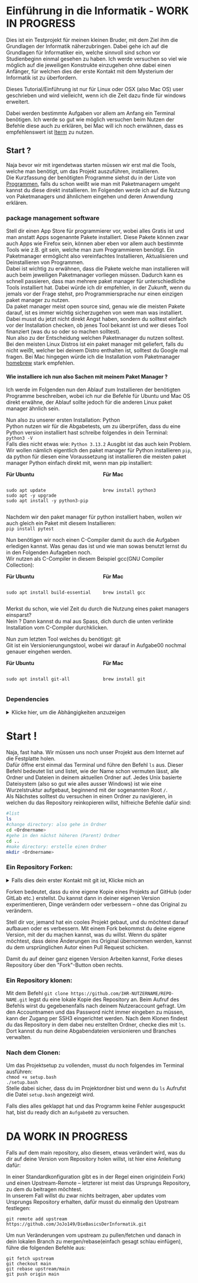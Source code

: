 # Einführung in die Informatik - WORK IN PROGRESS
Dies ist ein Testprojekt für meinen kleinen Bruder, mit dem Ziel ihm die Grundlagen der Informatik näherzubringen.
Dabei gehe ich auf die Grundlagen für Informatiker ein, welche sinnvoll sind schon vor Studienbeginn einmal gesehen zu haben.
Ich werde versuchen so viel wie möglich auf die jeweiligen Konstrukte einzugehen ohne dabei einen Anfänger, für welchen dies der erste Kontakt mit dem Mysterium der Informatik ist zu überfordern.

Dieses Tutorial/Einführung ist nur für Linux oder OSX (also Mac OS) user geschrieben und wird vielleicht, wenn ich die Zeit dazu finde für windows erweitert.

Dabei werden bestimmte Aufgaben vor allem am Anfang ein Terminal benötigen.
Ich werde so gut wie möglich versuchen beim Nutzen der Befehle diese auch zu erklären, bei Mac will ich noch erwähnen, dass es empfehlenswert ist [Iterm](https://iterm2.com/) zu nutzen.

## Start ?
Naja bevor wir mit irgendetwas starten müssen wir erst mal die Tools, welche man benötigt, um das Projekt auszuführen, installieren.\
Die Kurzfassung der benötigten Programme siehst du in der Liste von [Programmen](#dependencies), falls du schon weißt wie man mit Paketmanagern umgeht kannst du diese direkt installieren.
Im Folgenden werde ich auf die Nutzung von Paketmanagers und ähnlichem eingehen und deren Anwendung erklären.

### package management software
Stell dir einen App Store für programmierer vor, wobei alles Gratis ist und man anstatt Apps sogenannte Pakete installiert.
Diese Pakete können zwar auch Apps wie Firefox sein, können aber eben vor allem auch bestimmte Tools wie z.B. git sein, welche man zum Programmieren benötigt.
Ein Paketmanager ermöglicht also vereinfachtes Installieren, Aktualisieren und Deinstallieren von Programmen.\
Dabei ist wichtig zu erwähnen, dass die Pakete welche man installieren will auch beim jeweiligen Paketmanager vorliegen müssen.
Dadurch kann es schnell passieren, dass man mehrere paket manager für unterschiedliche Tools installiert hat.
Dabei würde ich dir empfehlen, in der Zukunft, wenn du jemals vor der Frage stehst, pro Programmiersprache nur einen einzigen paket manager zu nutzen.\
Da paket manager meist open source sind, genau wie die meisten Pakete darauf, ist es immer wichtig sicherzugehen von wem man was installiert.
Dabei musst du jetzt nicht direkt Angst haben, sondern du solltest einfach vor der Installation checken, ob jenes Tool bekannt ist und wer dieses Tool finanziert (was du so oder so machen solltest).\
Nun also zu der Entscheidung welchen Paketmanager du nutzen solltest.
Bei den meisten Linux Distros ist ein paket manager mit geliefert, falls du nicht weißt, welcher bei deinem Distro enthalten ist, solltest du Google mal fragen.
Bei Mac hingegen würde ich die Installation vom Paketmanager [homebrew](https://brew.sh/) stark empfehlen.

#### Wie installiere ich nun also Sachen mit meinem Paket Manager ?
Ich werde im Folgenden nun den Ablauf zum Installieren der benötigten Programme beschreiben, wobei ich nur die Befehle für Ubuntu und Mac OS direkt erwähne, der Ablauf sollte jedoch für die anderen Linux paket manager ähnlich sein.

Nun also zu unserer ersten Installation: Python\
Python nutzen wir für die Abgabetests, um zu überprüfen, dass du eine Python version installiert hast schreibe folgendes in dein Terminal:\
`python3 -V` \
Falls dies nicht etwas wie: `Python 3.13.2` Ausgibt ist das auch kein Problem.
Wir wollen nämlich eigentlich den paket manager für Python installieren `pip`, da python für diesen eine Voraussetzung ist installieren die meisten paket manager Python einfach direkt mit, wenn man pip installiert:
<div style="display: flex; gap: 20px;">
<div style="flex: 1;">
<strong>Für Ubuntu</strong>
<pre><code class="language-bash">
sudo apt update
sudo apt -y upgrade
sudo apt install -y python3-pip
</code></pre>
</div>
<div style="flex: 1;">
<strong>Für Mac</strong>
<pre><code class="language-bash">
brew install python3
</code></pre>
</div>
</div>

Nachdem wir den paket manager für python installiert haben, wollen wir auch gleich ein Paket mit diesem Installieren:\
`pip install pytest`

Nun benötigen wir noch einen C-Compiler damit du auch die Aufgaben erledigen kannst.
Was genau das ist und wie man sowas benutzt lernst du in den Folgenden Aufageben noch.\
Wir nutzen als C-Compiler in diesem Beispiel gcc(GNU Compiler Collection):
<div style="display: flex; gap: 20px;">
<div style="flex: 1;">
<strong>Für Ubuntu</strong>
<pre><code class="language-bash">
sudo apt install build-essential
</code></pre>
</div>
<div style="flex: 1;">
<strong>Für Mac</strong>
<pre><code class="language-bash">
brew install gcc
</code></pre>
</div>
</div>

Merkst du schon, wie viel Zeit du durch die Nutzung eines paket managers einsparst?\
Nein ? Dann kannst du mal aus Spass, dich durch die unten verlinkte Installation vom C-Compiler durchklicken.

Nun zum letzten Tool welches du benötigst: git\
Git ist ein Versionierungungstool, wobei wir darauf in Aufgabe00 nochmal genauer eingehen werden.
<div style="display: flex; gap: 20px;">
<div style="flex: 1;">
<strong>Für Ubuntu</strong>
<pre><code class="language-bash">
sudo apt install git-all
</code></pre>
</div>
<div style="flex: 1;">
<strong>Für Mac</strong>
<pre><code class="language-bash">
brew install git
</code></pre>
</div>
</div>


### Dependencies

<details>
<summary>Klicke hier, um die Abhängigkeiten anzuzeigen</summary>

- [python](https://www.python.org/downloads/)
  - [pytest](https://pypi.org/project/pytest/)
- [C compiler](https://gcc.gnu.org/install/)
- [git](https://git-scm.com/downloads)

---
</details>


# Start !
Naja, fast haha. Wir müssen uns noch unser Projekt aus dem Internet auf die Festplatte holen.\
Dafür öffne erst einmal das Terminal und führe den Befehl `ls` aus.
Dieser Befehl bedeutet list und listet, wie der Name schon vermuten lässt, alle Ordner und Dateien in deinem aktuellen Ordner auf.
Jedes Unix basierte Dateisystem (also so gut wie alles ausser Windows) ist wie eine Wurzelstruktur aufgebaut, beginnend mit der sogenannten Root `/`.\
Als Nächstes solltest du versuchen in einen Ordner zu navigieren, in welchen du das Repository reinkopieren willst, hilfreiche Befehle dafür sind:
```bash
#list
ls
#change directory: also gehe in Ordner
cd <Ordnername>
#gehe in den nächst höheren (Parent) Ordner
cd ..
#make directory: erstelle einen Ordner
mkdir <Ordnername>
```

### Ein Repository Forken:
<details>
<summary>Falls dies dein erster Kontakt mit git ist, Klicke mich an</summary>

Für dieses Projekt ist es am einfachsten sich ein Profil bei [Github](https://github.com/), falls du dies noch nicht getan hast.
Nun solltest du bei git im Terminal, einstellen welche Email und Name bei den Commits angegeben werden soll:
```
$ git config --global user.name "John Doe"
$ git config --global user.email johndoe@example.com
```

Als kleiner Tipp: richte dir SSH ein, sonst musst du jedes Mal dein Passwort angeben, wenn du etwas pushen willst.
Dafür solltest du erst einmal ein Tool welches ssh keys generieren kann wie openSSH installieren mit deinem Paketmanager.

<div style="display: flex; gap: 20px;">
<div style="flex: 1;">
<strong>Für Ubuntu</strong>
<pre><code class="language-bash">
sudo apt-get install openssh-client
</code></pre>
</div>
<div style="flex: 1;">
<strong>Für Mac</strong>
<pre><code class="language-bash">
brew install openssh
</code></pre>
</div>
</div>

Nun kannst du einen ssh-key in deinem Terminal generieren:
```
ssh-keygen -t ed25519 -C "your_email@example.com"
```
After generating just ls where your key is and print the file using `cat` into the terminal to then copy this key into ur settings from GitHub:
```
ls ~/.ssh/*.pub
cat ~/.ssh/id_ed25519.pub
```
---

</details>

Forken bedeutet, dass du eine eigene Kopie eines Projekts auf GitHub (oder GitLab etc.) erstellst.
Du kannst dann in deiner eigenen Version experimentieren, Dinge verändern oder verbessern – ohne das Original zu verändern.

Stell dir vor, jemand hat ein cooles Projekt gebaut, und du möchtest darauf aufbauen oder es verbessern.
Mit einem Fork bekommst du deine eigene Version, mit der du machen kannst, was du willst.
Wenn du später möchtest, dass deine Änderungen ins Original übernommen werden, kannst du dem ursprünglichen Autor einen Pull Request schicken.

Damit du auf deiner ganz eigenen Version Arbeiten kannst, Forke dieses Repository über den "Fork"-Button oben rechts. 

### Ein Repository klonen:
Mit dem Befehl ```git clone https://github.com/IHR-NUTZERNAME/REPO-NAME.git``` legst du eine lokale Kopie des Repository an.
Beim Aufruf des Befehls wirst du gegebenenfalls nach deinem Nutzeraccount gefragt.
Um den Accountnamen und das Password nicht immer eingeben zu müssen, kann der Zugang per SSH3 eingerichtet werden.
Nach dem Klonen findest du das Repository in dem dabei neu erstellten Ordner, checke dies mit `ls`.
Dort kannst du nun deine Abgabendateien versionieren und Branches verwalten.

### Nach dem Clonen:
Um das Projektsetup zu vollenden, musst du noch folgendes im Terminal ausführen:\
```chmod +x setup.bash```\
```./setup.bash```\
Stelle dabei sicher, dass du im Projektordner bist und wenn du `ls` Aufrufst die Datei `setup.bash` angezeigt wird.

Falls dies alles geklappt hat und das Programm keine Fehler ausgespuckt hat, bist du ready dich an `Aufgabe00` zu versuchen.

# DA WORK IN PROGRESS

Falls auf dem main repository, also diesem, etwas verändert wird, was du dir auf deine Version vom Repository holen willst, ist hier eine Anleitung dafür:

In einer Standardkonfiguration gibt es in der Regel einen origin(dein Fork) und einen Upstream-Remote – letzterer ist meist das Ursprungs Repository, zu dem du beitragen möchtest.\
In unserem Fall willst du zwar nichts beitragen, aber updates vom Ursprungs Repository erhalten, dafür musst du einmalig den Upstream festlegen:
```
git remote add upstream https://github.com/JoJo149/DieBasicsDerInformatik.git
```
Um nun Veränderungen vom upstream zu pullen/fetchen und danach in dein lokalen Branch zu mergen/rebase(einfach gesagt schlau einfügen), führe die folgenden Befehle aus:
```
git fetch upstream
git checkout main
git rebase upstream/main
git push origin main
```